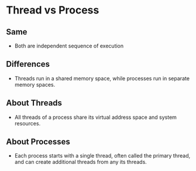 # Thread vs Process
## Same
* Both are independent sequence of execution

## Differences
* Threads run in a shared memory space, while processes run in separate memory spaces.

## About Threads
* All threads of a process share its virtual address space and system resources.

## About Processes
* Each process starts with a single thread, often called the primary thread, and can create additional threads from any its threads.

